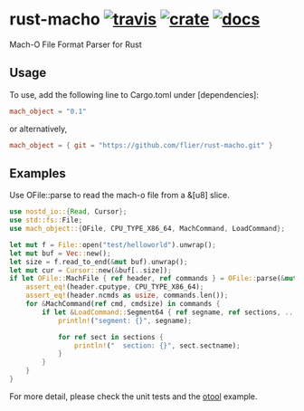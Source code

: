 # rust-macho [![travis](https://travis-ci.org/flier/rust-macho.svg?branch=master)](https://travis-ci.org/flier/rust-macho) [![crate](https://img.shields.io/crates/v/mach_object.svg)](https://crates.io/crates/mach_object) [![docs](https://docs.rs/mach_object/badge.svg)](https://docs.rs/mach_object)
Mach-O File Format Parser for Rust

## Usage

To use, add the following line to Cargo.toml under [dependencies]:

```toml
mach_object = "0.1"
```
or alternatively,
```toml
mach_object = { git = "https://github.com/flier/rust-macho.git" }
```

## Examples

Use OFile::parse to read the mach-o file from a &[u8] slice.

```rust
use nostd_io::{Read, Cursor};
use std::fs::File;
use mach_object::{OFile, CPU_TYPE_X86_64, MachCommand, LoadCommand};

let mut f = File::open("test/helloworld").unwrap();
let mut buf = Vec::new();
let size = f.read_to_end(&mut buf).unwrap();
let mut cur = Cursor::new(&buf[..size]);
if let OFile::MachFile { ref header, ref commands } = OFile::parse(&mut cur).unwrap() {
    assert_eq!(header.cputype, CPU_TYPE_X86_64);
    assert_eq!(header.ncmds as usize, commands.len());
    for &MachCommand(ref cmd, cmdsize) in commands {
        if let &LoadCommand::Segment64 { ref segname, ref sections, .. } = cmd {
            println!("segment: {}", segname);

            for ref sect in sections {
                println!("  section: {}", sect.sectname);
            }
        }
    }
}
```

For more detail, please check the unit tests and the [otool](examples/otool.rs) example.

